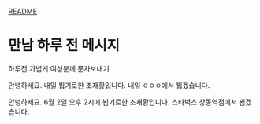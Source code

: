 [README](../README.md)

# 만남 하루 전 메시지

하루전 가볍게 여성분께 문자보내기

안녕하세요.
내일 뵙기로한 조재황입니다.
내일 ㅇㅇㅇ에서 뵙겠습니다.

안녕하세요.
6월 2일 오후 2시에 뵙기로한 조재황입니다.
스타벅스 창동역점에서 뵙겠습니다.